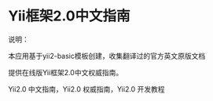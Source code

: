 Yii框架2.0中文指南
==================

说明：

本应用基于yii2-basic模板创建，收集翻译过的官方英文原版文档

提供在线版Yii框架2.0中文权威指南。

Yii2.0 中文指南，Yii2.0 权威指南，Yii2.0 开发教程
